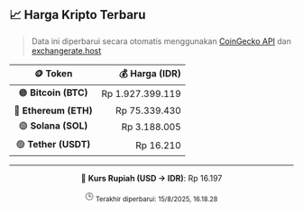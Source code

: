 

<!-- HARGA_KRIPTO -->
## 📈 Harga Kripto Terbaru

> Data ini diperbarui secara otomatis menggunakan [CoinGecko API](https://www.coingecko.com/) dan [exchangerate.host](https://exchangerate.host/)

<div align="center">

| 🪙 Token | 💰 Harga (IDR) |
|:------:|---------------:|
| 🟠 **Bitcoin (BTC)**   | Rp 1.927.399.119 |
| 🔵 **Ethereum (ETH)**  | Rp 75.339.430 |
| 🟣 **Solana (SOL)**    | Rp 3.188.005 |
| 🟢 **Tether (USDT)**   | Rp 16.210 |

---

💱 **Kurs Rupiah (USD → IDR)**: Rp 16.197

🕒 <sub>Terakhir diperbarui: 15/8/2025, 16.18.28</sub>

</div>
<!-- /HARGA_KRIPTO -->